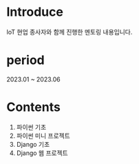 # Introduce
IoT 현업 종사자와 함께 진행한 멘토링 내용입니다.

# period
2023.01 ~ 2023.06

# Contents
1. 파이썬 기초
2. 파이썬 미니 프로젝트
3. Django 기초
4. Django 웹 프로젝트
